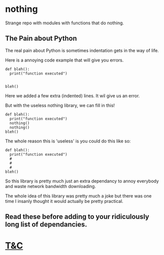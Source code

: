 # nothing
Strange repo with modules with functions that do nothing.

## The Pain about Python

The real pain about Python is sometimes indentation gets in the way of life.

Here is a annoying code example that will give you errors.

```
def bleh():
  print("function executed")
  
  
bleh()
```
Here we added a few extra (indented) lines. It wil give us an error.

But with the useless nothing library, we can fill in this!


```
def bleh():
  print("function executed")
  nothing()
  nothing()
bleh()
```

The whole reason this is 'useless' is you could do this like so:

```
def bleh():
  print("function executed")
  #
  #
  #
bleh()
```

So this library is pretty much just an extra dependancy to annoy everybody and waste network bandwidth downloading.

The whole idea of this library was pretty much a joke but there was one time I insanly thought it would actually be pretty practical.

## Read these before adding to your ridiculously long list of dependancies.
# [T&C](https://github.com/Buggem/nothing/blob/main/Terms_and_Conditions.md)

